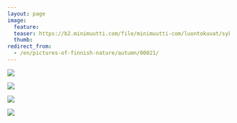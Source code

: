 ```yaml
---
layout: page
image:
  feature:
  teaser: https://b2.minimuutti.com/file/minimuutti-com/luontokuvat/syksy/3/DS37277-245px.jpg
  thumb:
redirect_from:
  - /en/pictures-of-finnish-nature/autumn/00021/
---
```


[![](https://b2.minimuutti.com/file/minimuutti-com/luontokuvat/syksy/3/DS37281-800px.jpg)](https://dl.dropboxusercontent.com/sh/ea1wtnz7z734o12/AADmsm83TAK9FyhnsN5YUb0La/luontokuvat/syksy/3/DS37281.jpg)

[![](https://b2.minimuutti.com/file/minimuutti-com/luontokuvat/syksy/3/DS37279-800px.jpg)](https://dl.dropboxusercontent.com/sh/ea1wtnz7z734o12/AABhOhFRwmDWlmz4arvvdxVSa/luontokuvat/syksy/3/DS37279.jpg)

[![](https://b2.minimuutti.com/file/minimuutti-com/luontokuvat/syksy/3/DS37285-800px.jpg)](https://dl.dropboxusercontent.com/sh/ea1wtnz7z734o12/AABe6V-sfN70NO0wrOYcWKCha/luontokuvat/syksy/3/DS37285.jpg)

[![](https://b2.minimuutti.com/file/minimuutti-com/luontokuvat/syksy/3/DS37277-800px.jpg)](https://dl.dropboxusercontent.com/sh/ea1wtnz7z734o12/AABYCNimmqEIbisT1GZQ1K5Da/luontokuvat/syksy/3/DS37277.jpg)

